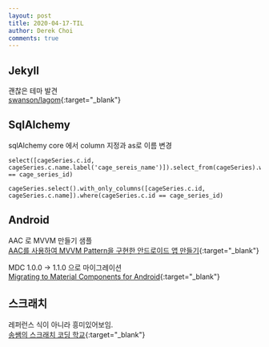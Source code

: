 ```yaml
---
layout: post
title: 2020-04-17-TIL
author: Derek Choi
comments: true
---
```


## Jekyll
괜찮은 테마 발견  
[swanson/lagom](https://github.com/swanson/lagom){:target="_blank"}


## SqlAlchemy

sqlAlchemy core 에서 column 지정과 as로 이름 변경
```
select([cageSeries.c.id, cageSeries.c.name.label('cage_sereis_name')]).select_from(cageSeries).where(cageSeries.c.id == cage_series_id)
```

```
cageSeries.select().with_only_columns([cageSeries.c.id, cageSeries.c.name]).where(cageSeries.c.id == cage_series_id)
```

## Android
AAC 로 MVVM 만들기 샘플  
[AAC를 사용하여 MVVM Pattern을 구현한 안드로이드 앱 만들기](https://medium.com/hongbeomi-dev/aac%EB%A5%BC-%EC%82%AC%EC%9A%A9%ED%95%98%EC%97%AC-mvvm-pattern%EC%9D%84-%EA%B5%AC%ED%98%84%ED%95%9C-%EC%95%88%EB%93%9C%EB%A1%9C%EC%9D%B4%EB%93%9C-%EC%95%B1-%EB%A7%8C%EB%93%A4%EA%B8%B0-1d6d73689bd0){:target="_blank"}

MDC 1.0.0 -> 1.1.0 으로 마이그레이션  
[Migrating to Material Components for Android](https://medium.com/androiddevelopers/migrating-to-material-components-for-android-ec6757795351){:target="_blank"}

## 스크래치
레퍼런스 식이 아니라 흥미있어보임.  
[송쌤의 스크래치 코딩 학교](http://www.kyobobook.co.kr/product/detailViewKor.laf?ejkGb=KOR&mallGb=KOR&barcode=9791188621699&orderClick=LAG&Kc=){:target="_blank"}

